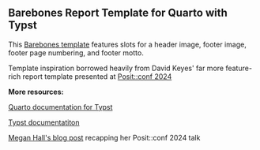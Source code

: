 ## Barebones Report Template for Quarto with Typst

This [Barebones template](https://morrisLuke.github.io/typst_quarto_barebones_report_template/report.pdf) features slots for a header image, footer image, footer page numbering, and footer motto.

Template inspiration borrowed heavily from David Keyes' far more feature-rich report template presented at [Posit::conf 2024](https://positconf2024.rfortherestofus.com/slides.html)

**More resources:**

[Quarto documentation for Typst](https://quarto.org/docs/output-formats/typst.html)

[Typst documentatiton](https://typst.app/docs)

[Megan Hall's blog post](https://meghan.rbind.io/blog/2024-08-14-quarto-templates/) recapping her Posit::conf 2024 talk
